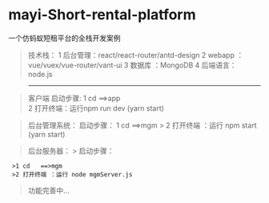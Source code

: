 # mayi-Short-rental-platform
一个仿蚂蚁短租平台的全栈开发案例

>技术栈：
>  1 后台管理：react/react-router/antd-design
>  2 webapp  ：vue/vuex/vue-router/vant-ui 
>  3 数据库 ：MongoDB 
>  4 后端语言：node.js
  
> ----------------------------------------------------
   
> 客户端
>  启动步骤:
>      1 cd  ==>app  
>      2 打开终端：运行npm run dev (yarn start)
      
 >  后台管理系统：
  > 启动步骤：
   >  1 cd   ==>mgm
    > 2 打开终端 ：运行 npm start  (yarn start)
     
   >后台服务器：
    > 启动步骤：
     
     >1 cd   ==>mgm
     >2 打开终端 ：运行 node mgmServer.js
     
  >功能完善中...
